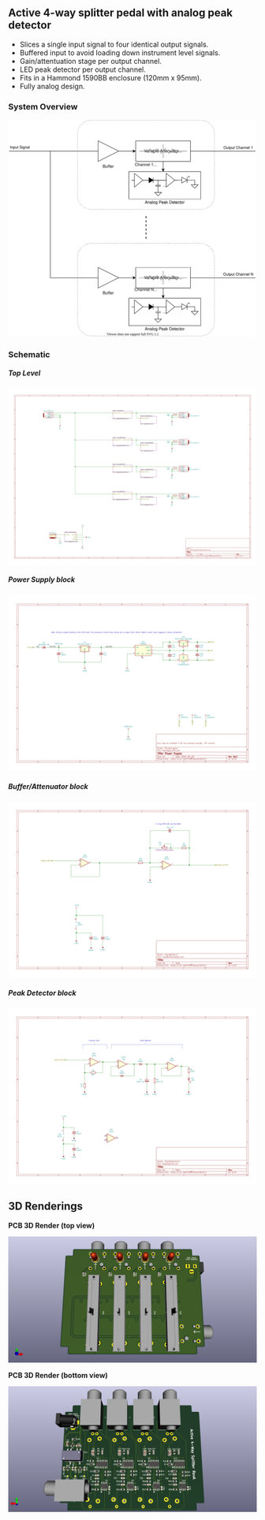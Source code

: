 ## Active 4-way splitter pedal with analog peak detector

- Slices a single input signal to four identical output signals.
- Buffered input to avoid loading down instrument level signals.
- Gain/attentuation stage per output channel.
- LED peak detector per output channel.
- Fits in a Hammond 1590BB enclosure (120mm x 95mm).
- Fully analog design.

### System Overview

![](ActiveSplitterPedal/RevD/SOIC14/docs/systemdesign/SplitterBlockDiagram.svg)


### Schematic

##### Top Level

![](ActiveSplitterPedal/RevD/SOIC14/docs/schema/svg/ActiveSplitterPedal_SOIC14.svg)


##### Power Supply block

![](ActiveSplitterPedal/RevD/SOIC14/docs/schema/svg/PosNeg5V_PSU-PowerSupply.svg)


##### Buffer/Attenuator block

![](ActiveSplitterPedal/RevD/SOIC14/docs/schema/svg/InputBufferAndGain-InputBuffer1.svg)


##### Peak Detector block

![](ActiveSplitterPedal/RevD/SOIC14/docs/schema/svg/PeakDetector-PeakDetector1.svg)

## 3D Renderings

__PCB 3D Render (top view)__

![](ActiveSplitterPedal/RevD/SOIC14/docs/pcb_3d_render/top_view.png)

__PCB 3D Render (bottom view)__

![](ActiveSplitterPedal/RevD/SOIC14/docs/pcb_3d_render/bottom_view.png)

